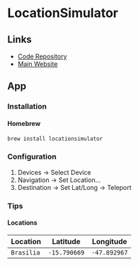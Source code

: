 # LocationSimulator

## Links

- [Code Repository](https://github.com/Schlaubischlump/LocationSimulator)
- [Main Website](https://schlaubischlump.github.io/LocationSimulator/)

## App

### Installation

#### Homebrew

```sh
brew install locationsimulator
```

### Configuration

1. Devices -> Select Device
2. Navigation -> Set Location...
3. Destination -> Set Lat/Long -> Teleport

### Tips

#### Locations

| Location   | Latitude     | Longitude    |
| ---------- | ------------ | ------------ |
| `Brasília` | `-15.790669` | `-47.892967` |
